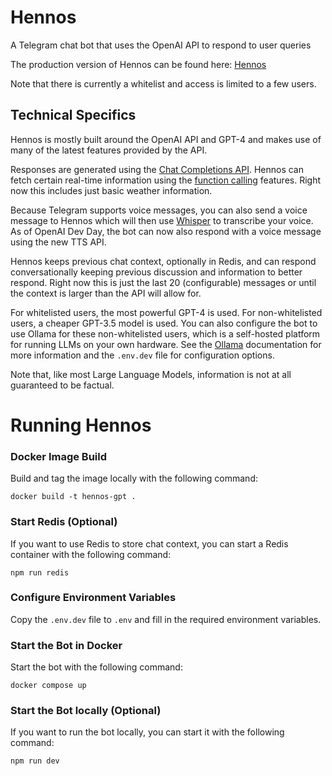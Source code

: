 # Hennos

A Telegram chat bot that uses the OpenAI API to respond to user queries

The production version of Hennos can be found here: [Hennos](https://t.me/repka_gpt_bot)

Note that there is currently a whitelist and access is limited to a few users. 

## Technical Specifics

Hennos is mostly built around the OpenAI API and GPT-4 and makes use of many of the latest features provided by the API.

Responses are generated using the [Chat Completions API](https://platform.openai.com/docs/guides/gpt/chat-completions-api).
Hennos can fetch certain real-time information using the [function calling](https://platform.openai.com/docs/guides/gpt/function-calling) features. Right now this includes just basic weather information.

Because Telegram supports voice messages, you can also send a voice message to Hennos which will then use [Whisper](https://platform.openai.com/docs/guides/speech-to-text) to transcribe your voice. As of OpenAI Dev Day, the bot can now also respond with a voice message using the new TTS API.

Hennos keeps previous chat context, optionally in Redis, and can respond conversationally keeping previous discussion and information to better respond. Right now this is just the last 20 (configurable) messages or until the context is larger than the API will allow for.

For whitelisted users, the most powerful GPT-4 is used. For non-whitelisted users, a cheaper GPT-3.5 model is used. You can also configure the bot to use Ollama for these non-whitelisted users, which is a self-hosted platform for running LLMs on your own hardware. See the [Ollama](https://ollama.ai/) documentation for more information and the `.env.dev` file for configuration options.

Note that, like most Large Language Models, information is not at all guaranteed to be factual.


# Running Hennos

### Docker Image Build

Build and tag the image locally with the following command:
```
docker build -t hennos-gpt .
```

### Start Redis (Optional)

If you want to use Redis to store chat context, you can start a Redis container with the following command:
```
npm run redis
```

### Configure Environment Variables

Copy the `.env.dev` file to `.env` and fill in the required environment variables.

### Start the Bot in Docker

Start the bot with the following command:
```
docker compose up
```

### Start the Bot locally (Optional)

If you want to run the bot locally, you can start it with the following command:
```
npm run dev
```




